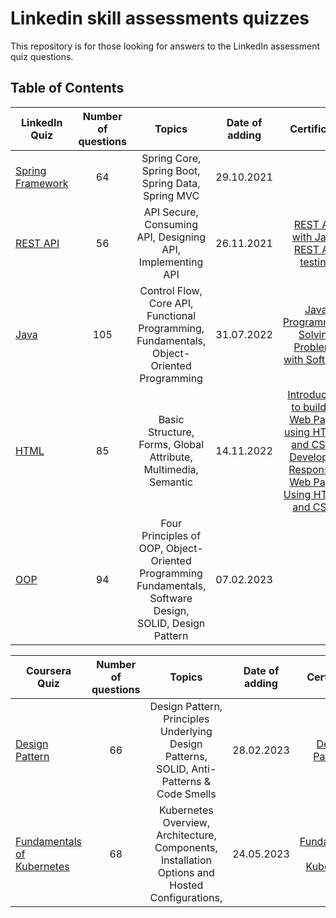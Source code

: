 # Linkedin skill assessments quizzes

This repository is for those looking for answers to the LinkedIn assessment quiz questions.

## Table of Contents

| LinkedIn Quiz                                  | Number of questions |                                                  Topics                                                  | Date of adding |                                                                                                                 Certificate                                                                                                                 |
|------------------------------------------------|:-------------------:|:--------------------------------------------------------------------------------------------------------:|:--------------:|:-------------------------------------------------------------------------------------------------------------------------------------------------------------------------------------------------------------------------------------------:|
| [Spring Framework](./spring-framework-quiz.md) |         64          |                            Spring Core, Spring Boot, Spring Data, Spring MVC                             |   29.10.2021   |                                                                                                                                                                                                                                             |
| [REST API](./rest-api-quiz.md)                 |         56          |                        API Secure, Consuming API, Designing API, Implementing API                        |   26.11.2021   |           [REST API with Java](https://skillsoft.digitalbadges-eu.skillsoft.com/8a316135-de66-478d-9e31-99158b94484c#gs.hmjtru),  [REST API testing](https://www.udemy.com/certificate/UC-f2e789c4-94a2-43cf-b422-aa5f226fca33/)            |
| [Java](./java-quiz.md)                         |         105         |        Control Flow, Core API, Functional Programming, Fundamentals, Object-Oriented Programming         |   31.07.2022   |                                                        [Java Programming: Solving Problems with Software](https://www.coursera.org/account/accomplishments/certificate/NMSERQZMC4SM)                                                        |
| [HTML](./html-quiz.md)                         |         85          |                      Basic Structure, Forms, Global Attribute, Multimedia, Semantic                      |   14.11.2022   | [Introduction to building Web Pages using HTML5 and CSS3](https://coursera.org/share/592966e4edfb5abcd64b225dc1673259), [Developing Responsive Web Pages Using HTML5 and CSS3](https://coursera.org/share/96e164c6977f06a5cf3369add93ea312) |
| [OOP](./oop.md)                                |         94          | Four Principles of OOP, Object-Oriented Programming Fundamentals, Software Design, SOLID, Design Pattern |   07.02.2023   |                                                                                                                                                                                                                                             |

| Coursera Quiz                          | Number of questions |                                             Topics                                             | Date of adding |                                            Certificate                                             |
|----------------------------------------|:-------------------:|:----------------------------------------------------------------------------------------------:|:--------------:|:--------------------------------------------------------------------------------------------------:|
| [Design Pattern](./design-pattern.md)  |         66          |   Design Pattern, Principles Underlying Design Patterns, SOLID, Anti-Patterns & Code Smells    |   28.02.2023   |    [Design Patterns](https://www.coursera.org/account/accomplishments/certificate/SK8QNK6XC2H6)    |
| [Fundamentals of Kubernetes](./k8s.md) |         68          | Kubernetes Overview, Architecture, Components, Installation Options and Hosted Configurations, |   24.05.2023   | [Fundamentals of Kubernetes](https://www.coursera.org/account/accomplishments/verify/VMG2D6KB48XS) |
